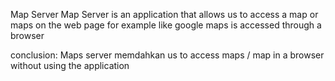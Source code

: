 
Map Server
Map Server is an application that allows us to access a map or maps on the web page for example like google maps is accessed through a browser

conclusion:
Maps server memdahkan us to access maps / map in a browser without using the application
